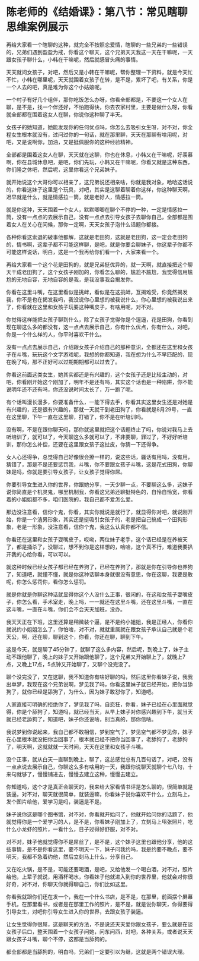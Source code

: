 # 陈老师的《结婚课》：第八节：常见瞎聊思维案例展示

再给大家看一个瞎聊的这种，就完全不按照恋爱情，瞎聊的一些兄弟的一些错误的，兄弟们遇到盈盈为戒，你看这个聊天，这个兄弟天天我这一天在干嘛呢，一天跟女孩子聊什么，小韩在干嘛呢，然后就感冒头痛的事情。

天天就问女孩子，对吧，然后又是小韩在干嘛呢，帮你整理一下资料，就是今天忙不忙，小韩在哪里呢，天天就围着女孩子在转，是不是，累坏了吧，有关系，你是一个人去的吧，真是难为你这个小姑娘呢。

一个村子有好几个组伴，那你吃饭怎么办呀，你看全部都是，不要这一个女人在聊，是不是，找一个伴还好，不怕跑得快，你去农家村里，主要是做什么呀，你看就全部都在围着这女人在聊，你说你这种聊了半天。

女孩子的她知道，她能发现你的任何优点吗，你怎么去吸引女生呀，对不对，你全程女生根本就没有，过问过你的一句话，就在那里聊，天天在那聊有啥用呢，对吧，又是说啊你，加油，又是挺佩服你的这种经验精神。

全部都是围着这女人在聊，天天就在这聊，你也在休息，小韩又在干嘛呢，好羡慕啊，你在县城休息吧，是吧，你们先玩，小韩又在干嘛呢，你看又就是这种东西，你们隆之休吧，然后呢，这里你看这个兄弟妹子。

就开始说这个大哥你可以相亲了，这兄弟说还相亲啥，你就是我对象，哈哈这话说的，你看这妹子这里是个玩具，对吧，其实是这聊着聊着你这样，你这种聊天啊，迟早就是什么，就是情感拉一筒，就是老好人，情感拉一筒。

就是你这种，天天围着一个女人，默默唧唧在聊个不停的一种，一定是情感拉一筒，没有一点点的去展示自己，没有一点点去引导女孩子去聊你自己，全部都是围着女人在关心在问候，那你一定啊，天天女孩子泡什么话题你都接。

各种你看这索退的破事他都解，这就是老田狗，这就是老田狗，这一定会老田狗的，情书啊，这辈子都不可能这样聊，是吧，就是你要会聊妹子，你这辈子你都不可能这样说话，明白，这是一个我再给你们看一个，大家来看一个。

再给大家看一个这个花是田狗的，就是兄弟挺优异的，就一天啊，就直接把这个聊天干成老田狗了，这个女孩子刚加的，你看怎么聊的，尴尬不尴尬，我觉得信用尴尬的无地自容，无地自容的是我，是我没事我会揭发你。

你看在这里斗嘴，在这里看似是挑衅，看似是在这挑衅，互揭难受，你竟然揭发我，你不是也在揭发我吗，我没说你心里想的被我说什么，你心里想的被我说出来了，你看就在这里和女孩子玩耍这种嘴皮子，有啥用呢，对不对。

你觉得这样能把女孩子聊到什么，除了女孩子觉得你是个逗逼，花是田狗，你看到现在聊这么多的都没有，这一点点去展示自己，你有什么优点，你有什么，对吧，你是一个什么样的人，你平时喜欢干什么。

没有一点点去展示自己，介绍跟女孩子介绍自己的那种意识，全都还在这里和女孩子在斗嘴，玩玩这个文字游戏呢，我想的你都知道，我在想为什么不早匹配的，现在晚了吗，那不正好可以过期期期都可以过去了。

你看这前面这类女生，她其实都还是有兴趣的，这个女孩子还是比较主动的，对吧，你看刚开始这个刚加了，明年不是还有吗，其实这个话也是一种陷阱，你不能说明年还不还有吗，你还没说时间太长了，万一跑了呢。

有个话叫漫长漫多，你要准备什么，一能下得去手，你看其实这里女生还是对她是有兴趣的，还是很有兴趣的，那就一天就干到老田狗了，你看就是8月29号，一直在这里聊，下午一直在这里聊，打错了，你不是在听培训吗。

没有啊，不是在跟你聊天吗，那你就这里就把这个话题终止了吗，你说对我马上去听培训了，就可以了，今天聊这么多就可以了，不非要聊，罪过了，不好好听培训，那你怎么补偿，还要在这里跟女孩子这扯皮，你猜一下还得争。

女人心还得争，总觉得自己好像很会撩一样的，说这些话，骚话有用吗，没有用，猜错了，那是不是还要惩罚我，斗嘴，你不要跟女孩子斗嘴，这是花式田狗，你聊妹是吗，你就是要引导女孩子，让女孩子觉得你屌。

你要引导女生进入你的世界，你跟她分享，一天少聊一点，不要聊这么多，这妹子说你简直是个机灵鬼，哪里机制我，你看这兄弟还聊挺特色的，自怜自怜宽，你看着的小姐姐都不多，咱们医院的，我自己都不爱怎么爱。

那边没注意看，信你个鬼，你看，其实你就说是就行了，就显得你对吧，就说刚开始，你是一个渣男形象，其实还是挺吸引女孩子的，老是把自己搞成一个田狗形象，老是一形象，没注意看，信你个鬼，我这么认真你都不信。

你看还在这里和女孩子耍嘴皮子，哎呦，两位妹子老手，这个话已经是在养被天了，都是捅杀了，没聊过，想不到你是这样想的，哈哈，这个真不行，难道我要扒开我的心给你看，可以可以。

就这种时候已经女孩子都已经在养狗了，已经在养狗了，那就是你在引导你也养狗了，知道吧，就懂不懂，就是你这种话聊本身就很没有意思，你在这聊，我要是敢呢，你怎么惩罚你，看你怎么惩罚。

就是你就是你聊这种话就显得你这个人没什么正事，很闲的，在这和女孩子耍嘴皮子，你怎么看，手术室走，晚上吗，一一就还在这里斗嘴，还在这里斗嘴，一直在这斗嘴，一直在斗嘴，你们会不会天天加班，没办。

我天天正在下班，这里还算是稍微装个逼，是不是约小姐姐，我是正经人，你看你就说约小姐姐怎么了，你怕啥，对不对，就就重属就在跟女孩子承认自己就是个老天公，啊，还在聊，聊到这个，你看，你还在聊，聊到下午。

这是今天，就是聊了45分钟了，就聊了这么多内容，然后呢，到晚上了，妹子主动不跟他聊了，晚上的妹子又开始跟他聊了，这个兄弟又开始聊上了，就晚上7点，又晚上17点，5点钟又开始聊了，又聊个没完没了。

聊个没完没了，又在这聊，我不知道你有啥好聊的吗，然后这里你看妹子说，我我出单梦，我现在这个兄弟说啊，梦见我了吗，你看这里妹子就已经开始，把你当舔狗了，就你已经是舔狗了，为什么，因为妹子敢怼你了，知道吧。

人家直接可明确的拒绝你了，梦见我了吗，自恋狂，你看，妹子已经在心里面就觉得，你是个舔狗了，知道吗，就已经当天，从早上妹子对你感兴趣到下午，就当天就已经老舔狗了，知道吧，妹子你还说啥，别当真的，那你信啥。

我说梦到你说起来，我自己都不敢相信，梦到空气了，梦见空气都不梦见你，妹子在心里根本就没把你当回事了，根本就已经不把你当回事了，老舔狗了，老舔狗了，明天啊，这就就就一天时间，天天在这里和女孩子斗嘴。

没个正事，就从白天一直聊到晚上，聊了，这总感觉总有几百句话了，对吧，没有一点点说去展示自己，你聊这么多有啥用的一天，我跟你说聊天就聊个七八句，十来句就够了，慢慢铺进去，慢慢去建立这种，慢慢去建立。

你知道吗，这个才是真正会聊天的，我来给大家看情书评是怎么聊的，很简单就是装逼，对不对，聊天就很简单，就装逼嘛，你看妹子说你喜欢干什么，立刻马上，发个图片给他，爱学习是吗，装逼是不是。

妹子说你这是哪个图书馆，对不对，你看就开始问了，他就开始问你的话题了，他就觉得你是一个爱学习的人，是不是，你看妹子刚加上了，立刻马上甩张照片，吃什么小龙虾的照片，一看什么，日子过得好舒服，对不对。

对不对，妹子他就觉得你不是屌丝了，是不是，这个妹子这里也跟他分享，他的这些事情，是不是你看这里，要不明天一下，妹子问我约吗，我是约要不晚点，要不明天，我都不急着约他，然后立刻马上什么，分享自己。

又在吃火锅，是不是，可能还要喝酒，是吧，又给他发一个喝白酒，对不对，照片给他，上辈子就说，用酒杯喝水，你看妹子他就进入到你的世界里，他就会对你很好奇，对不对，你聊天你就得聊自己，你们比如这里。

你看我就跟你们还在发一个，我在一个什么书店，是不是，在那里，前面摆个屏幕手机，在那里看书，或者是在那里工作的照片，是不是，就是说你聊天，你得要得引导女生，对吧你引导女生进入你的世界，去跟女孩子装逼。

让女生觉得你很屌，这是聊天的方法，不是说还天天爱你跟女孩子，要么就是在谈女孩子后口，整天围着一个女孩子问她，问东问西，对吧，各种关系，或者说天天跟女孩子斗嘴，聊个不停，这都是当舔狗的。

都全部都是当舔狗的，明白吗，兄弟们一定要引以为继，这就是两个错误大理。